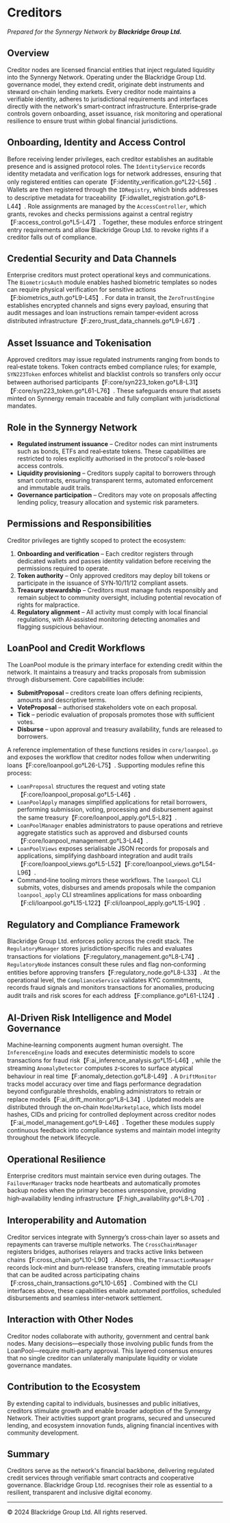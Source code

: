 # Creditors

*Prepared for the Synnergy Network by **Blackridge Group Ltd.***

## Overview
Creditor nodes are licensed financial entities that inject regulated liquidity into the Synnergy Network. Operating under the Blackridge Group Ltd. governance model, they extend credit, originate debt instruments and steward on‑chain lending markets. Every creditor node maintains a verifiable identity, adheres to jurisdictional requirements and interfaces directly with the network's smart‑contract infrastructure. Enterprise‑grade controls govern onboarding, asset issuance, risk monitoring and operational resilience to ensure trust within global financial jurisdictions.

## Onboarding, Identity and Access Control
Before receiving lender privileges, each creditor establishes an auditable presence and is assigned protocol roles. The `IdentityService` records identity metadata and verification logs for network addresses, ensuring that only registered entities can operate【F:identity_verification.go†L22-L56】. Wallets are then registered through the `IDRegistry`, which binds addresses to descriptive metadata for traceability【F:idwallet_registration.go†L8-L44】. Role assignments are managed by the `AccessController`, which grants, revokes and checks permissions against a central registry【F:access_control.go†L5-L47】. Together, these modules enforce stringent entry requirements and allow Blackridge Group Ltd. to revoke rights if a creditor falls out of compliance.

## Credential Security and Data Channels
Enterprise creditors must protect operational keys and communications. The `BiometricsAuth` module enables hashed biometric templates so nodes can require physical verification for sensitive actions【F:biometrics_auth.go†L9-L45】. For data in transit, the `ZeroTrustEngine` establishes encrypted channels and signs every payload, ensuring that audit messages and loan instructions remain tamper‑evident across distributed infrastructure【F:zero_trust_data_channels.go†L9-L67】.

## Asset Issuance and Tokenisation
Approved creditors may issue regulated instruments ranging from bonds to real‑estate tokens. Token contracts embed compliance rules; for example, `SYN223Token` enforces whitelist and blacklist controls so transfers only occur between authorised participants【F:core/syn223_token.go†L8-L31】【F:core/syn223_token.go†L61-L76】. These safeguards ensure that assets minted on Synnergy remain traceable and fully compliant with jurisdictional mandates.

## Role in the Synnergy Network
- **Regulated instrument issuance** – Creditor nodes can mint instruments such as bonds, ETFs and real‑estate tokens. These capabilities are restricted to roles explicitly authorised in the protocol's role‑based access controls.
- **Liquidity provisioning** – Creditors supply capital to borrowers through smart contracts, ensuring transparent terms, automated enforcement and immutable audit trails.
- **Governance participation** – Creditors may vote on proposals affecting lending policy, treasury allocation and systemic risk parameters.

## Permissions and Responsibilities
Creditor privileges are tightly scoped to protect the ecosystem:

1. **Onboarding and verification** – Each creditor registers through dedicated wallets and passes identity validation before receiving the permissions required to operate.
2. **Token authority** – Only approved creditors may deploy bill tokens or participate in the issuance of SYN‑10/11/12 compliant assets.
3. **Treasury stewardship** – Creditors must manage funds responsibly and remain subject to community oversight, including potential revocation of rights for malpractice.
4. **Regulatory alignment** – All activity must comply with local financial regulations, with AI‑assisted monitoring detecting anomalies and flagging suspicious behaviour.

## LoanPool and Credit Workflows
The LoanPool module is the primary interface for extending credit within the network. It maintains a treasury and tracks proposals from submission through disbursement. Core capabilities include:

- **SubmitProposal** – creditors create loan offers defining recipients, amounts and descriptive terms.
- **VoteProposal** – authorised stakeholders vote on each proposal.
- **Tick** – periodic evaluation of proposals promotes those with sufficient votes.
- **Disburse** – upon approval and treasury availability, funds are released to borrowers.

A reference implementation of these functions resides in `core/loanpool.go` and exposes the workflow that creditor nodes follow when underwriting loans【F:core/loanpool.go†L26-L75】. Supporting modules refine this process:

- `LoanProposal` structures the request and voting state【F:core/loanpool_proposal.go†L5-L46】.
- `LoanPoolApply` manages simplified applications for retail borrowers, performing submission, voting, processing and disbursement against the same treasury【F:core/loanpool_apply.go†L5-L82】.
- `LoanPoolManager` enables administrators to pause operations and retrieve aggregate statistics such as approved and disbursed counts【F:core/loanpool_management.go†L3-L44】.
- `LoanPoolViews` exposes serialisable JSON records for proposals and applications, simplifying dashboard integration and audit trails【F:core/loanpool_views.go†L5-L52】【F:core/loanpool_views.go†L54-L96】.
- Command‑line tooling mirrors these workflows. The `loanpool` CLI submits, votes, disburses and amends proposals while the companion `loanpool_apply` CLI streamlines applications for mass onboarding【F:cli/loanpool.go†L15-L122】【F:cli/loanpool_apply.go†L15-L90】.

## Regulatory and Compliance Framework
Blackridge Group Ltd. enforces policy across the credit stack. The `RegulatoryManager` stores jurisdiction‑specific rules and evaluates transactions for violations【F:regulatory_management.go†L8-L74】. `RegulatoryNode` instances consult these rules and flag non‑conforming entities before approving transfers【F:regulatory_node.go†L8-L33】. At the operational level, the `ComplianceService` validates KYC commitments, records fraud signals and monitors transactions for anomalies, producing audit trails and risk scores for each address【F:compliance.go†L61-L124】.

## AI‑Driven Risk Intelligence and Model Governance
Machine‑learning components augment human oversight. The `InferenceEngine` loads and executes deterministic models to score transactions for fraud risk【F:ai_inference_analysis.go†L15-L46】, while the streaming `AnomalyDetector` computes z‑scores to surface atypical behaviour in real time【F:anomaly_detection.go†L8-L49】. A `DriftMonitor` tracks model accuracy over time and flags performance degradation beyond configurable thresholds, enabling administrators to retrain or replace models【F:ai_drift_monitor.go†L8-L34】. Updated models are distributed through the on‑chain `ModelMarketplace`, which lists model hashes, CIDs and pricing for controlled deployment across creditor nodes【F:ai_model_management.go†L9-L46】. Together these modules supply continuous feedback into compliance systems and maintain model integrity throughout the network lifecycle.

## Operational Resilience
Enterprise creditors must maintain service even during outages. The `FailoverManager` tracks node heartbeats and automatically promotes backup nodes when the primary becomes unresponsive, providing high‑availability lending infrastructure【F:high_availability.go†L8-L70】.

## Interoperability and Automation
Creditor services integrate with Synnergy’s cross‑chain layer so assets and repayments can traverse multiple networks. The `CrossChainManager` registers bridges, authorises relayers and tracks active links between chains【F:cross_chain.go†L10-L90】. Above this, the `TransactionManager` records lock‑mint and burn‑release transfers, creating immutable proofs that can be audited across participating chains【F:cross_chain_transactions.go†L10-L65】. Combined with the CLI interfaces above, these capabilities enable automated portfolios, scheduled disbursements and seamless inter‑network settlement.

## Interaction with Other Nodes
Creditor nodes collaborate with authority, government and central bank nodes. Many decisions—especially those involving public funds from the LoanPool—require multi‑party approval. This layered consensus ensures that no single creditor can unilaterally manipulate liquidity or violate governance mandates.

## Contribution to the Ecosystem
By extending capital to individuals, businesses and public initiatives, creditors stimulate growth and enable broader adoption of the Synnergy Network. Their activities support grant programs, secured and unsecured lending, and ecosystem innovation funds, aligning financial incentives with community development.

## Summary
Creditors serve as the network's financial backbone, delivering regulated credit services through verifiable smart contracts and cooperative governance. Blackridge Group Ltd. recognises their role as essential to a resilient, transparent and inclusive digital economy.

---
© 2024 Blackridge Group Ltd. All rights reserved.
